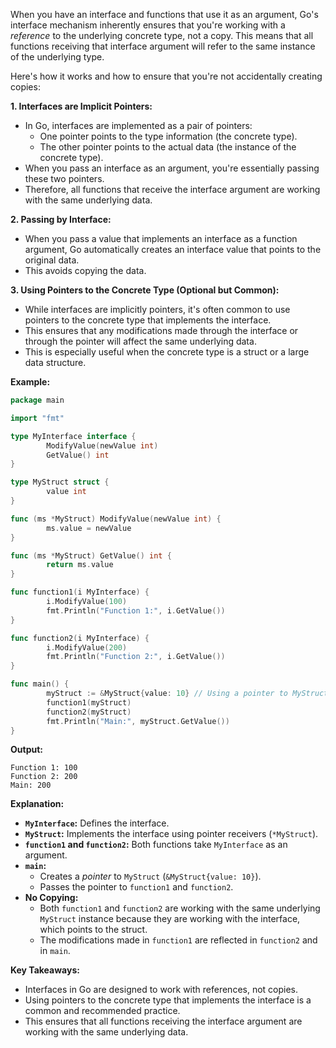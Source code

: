 When you have an interface and functions that use it as an argument, Go's interface mechanism inherently ensures that you're working with a *reference* to the underlying concrete type, not a copy. This means that all functions receiving that interface argument will refer to the same instance of the underlying type.

Here's how it works and how to ensure that you're not accidentally creating copies:

**1. Interfaces are Implicit Pointers:**

* In Go, interfaces are implemented as a pair of pointers:
    * One pointer points to the type information (the concrete type).
    * The other pointer points to the actual data (the instance of the concrete type).
* When you pass an interface as an argument, you're essentially passing these two pointers.
* Therefore, all functions that receive the interface argument are working with the same underlying data.

**2. Passing by Interface:**

* When you pass a value that implements an interface as a function argument, Go automatically creates an interface value that points to the original data.
* This avoids copying the data.

**3. Using Pointers to the Concrete Type (Optional but Common):**

* While interfaces are implicitly pointers, it's often common to use pointers to the concrete type that implements the interface.
* This ensures that any modifications made through the interface or through the pointer will affect the same underlying data.
* This is especially useful when the concrete type is a struct or a large data structure.

**Example:**

```go
package main

import "fmt"

type MyInterface interface {
        ModifyValue(newValue int)
        GetValue() int
}

type MyStruct struct {
        value int
}

func (ms *MyStruct) ModifyValue(newValue int) {
        ms.value = newValue
}

func (ms *MyStruct) GetValue() int {
        return ms.value
}

func function1(i MyInterface) {
        i.ModifyValue(100)
        fmt.Println("Function 1:", i.GetValue())
}

func function2(i MyInterface) {
        i.ModifyValue(200)
        fmt.Println("Function 2:", i.GetValue())
}

func main() {
        myStruct := &MyStruct{value: 10} // Using a pointer to MyStruct
        function1(myStruct)
        function2(myStruct)
        fmt.Println("Main:", myStruct.GetValue())
}
```

**Output:**

```
Function 1: 100
Function 2: 200
Main: 200
```

**Explanation:**

* **`MyInterface`:** Defines the interface.
* **`MyStruct`:** Implements the interface using pointer receivers (`*MyStruct`).
* **`function1` and `function2`:** Both functions take `MyInterface` as an argument.
* **`main`:**
    * Creates a *pointer* to `MyStruct` (`&MyStruct{value: 10}`).
    * Passes the pointer to `function1` and `function2`.
* **No Copying:**
    * Both `function1` and `function2` are working with the same underlying `MyStruct` instance because they are working with the interface, which points to the struct.
    * The modifications made in `function1` are reflected in `function2` and in `main`.

**Key Takeaways:**

* Interfaces in Go are designed to work with references, not copies.
* Using pointers to the concrete type that implements the interface is a common and recommended practice.
* This ensures that all functions receiving the interface argument are working with the same underlying data.
